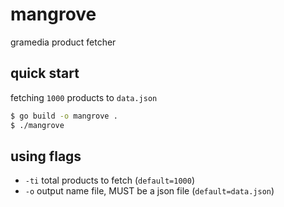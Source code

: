 # mangrove
gramedia product fetcher

## quick start
fetching `1000` products to `data.json`
```sh
$ go build -o mangrove .
$ ./mangrove
```
## using flags
- `-ti` total products to fetch (`default=1000`)
- `-o` output name file, MUST be a json file (`default=data.json`)
